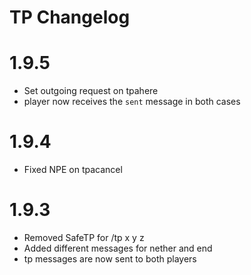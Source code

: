 # TP Changelog

# 1.9.5
- Set outgoing request on tpahere
- player now receives the `sent` message in both cases

# 1.9.4
- Fixed NPE on tpacancel

# 1.9.3
- Removed SafeTP for /tp x y z
- Added different messages for nether and end
- tp messages are now sent to both players